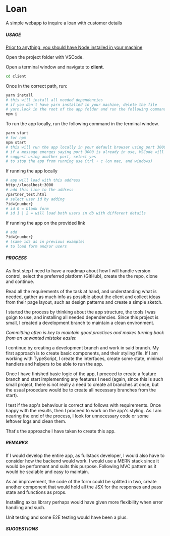 # Loan

A simple webapp to inquire a loan with customer details

##### USAGE

<u>Prior to anything, you should have Node installed in your machine</u>

Open the project folder with VSCode.

Open a terminal window and navigate to **client**.

```bash
cd client
```

Once in the correct path, run:

```bash
yarn install
# this will install all needed dependencies
# if you don't have yarn installed in your machine, delete the file
# yarn.lock in the root of the app folder and run the following command
npm i
```

To run the app locally, run the following command in the terminal window.

```bash
yarn start
# for npm
npm start
# this will run the app locally in your default browser using port 3000
# if a message emerges saying port 3000 is already in use, VSCode will
# suggest using another port, select yes
# to stop the app from running use Ctrl + c (on mac, and windows)
```

If running the app locally

```bash
# app will load with this address
http://localhost:3000
# add this line to the address
/partner_test.html
# select user id by adding
?id={number}
# id 0 = blank form
# id 1 | 2 = will load both users in db with different details
```

If running the app on the provided link

```bash
# add
?id={number}
# (same ids as in previous example)
# to load form and/or users
```



##### PROCESS

As first step I need to have a roadmap about how I will handle version control, select the preferred platform (GitHub), create the the repo, clone and continue.

Read all the requirements of the task at hand, and understanding what is needed, gather as much info as possible about the client and collect ideas from their page layout, such as design patterns and create a simple sketch.

I started the process by thinking about the app structure, the tools I was goign to use, and installing all needed dependencies. Since this project is small, I created a development branch to maintain a clean environment.

*Committing often is key to maintain good practices and makes turning back from an unwanted mistake easier.*

I continue by creating a development branch and work in said branch. My first approach is to create basic components, and their styling file. If I am working with TypeScript, I create the interfaces, create some state, minimal handlers and helpers to be able to run the app.

Once I have finished basic logic of the app, I proceed to create a feature branch and start implementing any features I need (again, since this is such small project, there is not really a need to create all branches at once, but the usual procedure would be to create all necessary branches from the start).

I test if the app's behaviour is correct and follows with requirements. Once happy with the results, then I proceed to work on the app's styling. As I am nearing the end of the process, I look for unnecessary code or some leftover logs and clean them.

That's the approache I have taken to create this app.

##### REMARKS

If I would develop the entire app, as fullstack developer, I would also have to consider how the backend would work. I would use a MERN stack since it would be performant and suits this purpose. Following MVC pattern as it would be scalable and easy to maintain.

As an improvement, the code of the form could be splitted in two, create another component that would hold all the JSX for the responses and pass state and functions as props.

Installing axios library perhaps would have given more flexibility when error handling and such.

Unit testing and some E2E testing would have been a plus.

##### SUGGESTIONS
